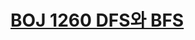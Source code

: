 # [BOJ 1260 DFS와 BFS](https://www.acmicpc.net/problem/1260)
<!--tags: bfs, dfs, graph, traversal-->
